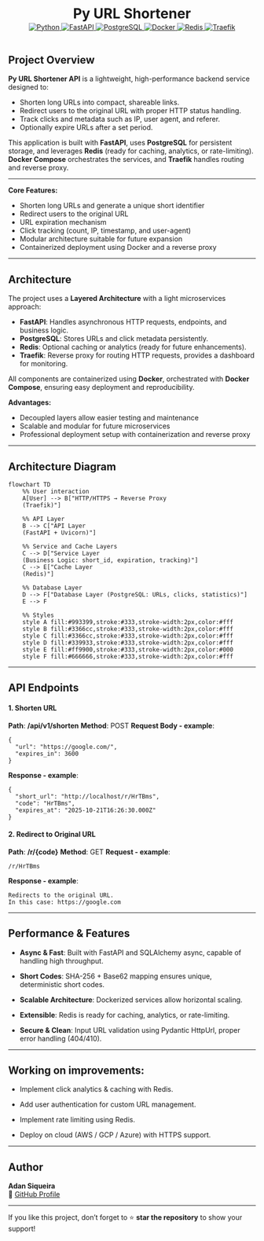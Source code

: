<div style="text-align: center;">
    <h1 style="margin-bottom: 0.05em;">Py URL Shortener</h1><a href="https://www.python.org/" target="_blank">
        <img src="https://img.shields.io/badge/Python-3.11-blue?logo=python&logoColor=white" alt="Python">
    </a>
    <a href="https://fastapi.tiangolo.com/" target="_blank">
        <img src="https://img.shields.io/badge/FastAPI-0.105-green?logo=fastapi&logoColor=white" alt="FastAPI">
    </a>
    <a href="https://www.postgresql.org/" target="_blank">
        <img src="https://img.shields.io/badge/PostgreSQL-16-blue?logo=postgresql&logoColor=white" alt="PostgreSQL">
    </a>
    <a href="https://www.docker.com/" target="_blank">
        <img src="https://img.shields.io/badge/Docker-24-blue?logo=docker&logoColor=white" alt="Docker">
    </a>
    <a href="https://redis.io/" target="_blank">
        <img src="https://img.shields.io/badge/Redis-7-orange?logo=redis&logoColor=white" alt="Redis">
    </a>
    <a href="https://traefik.io/" target="_blank">
        <img src="https://img.shields.io/badge/Traefik-v3.1-blue?logo=traefik&logoColor=white" alt="Traefik">
    </a>
</div>
<br>

## Project Overview

**Py URL Shortener API** is a lightweight, high-performance backend service designed to:

- Shorten long URLs into compact, shareable links.
- Redirect users to the original URL with proper HTTP status handling.
- Track clicks and metadata such as IP, user agent, and referer.
- Optionally expire URLs after a set period.

This application is built with **FastAPI**, uses **PostgreSQL** for persistent storage, and leverages **Redis** (ready for caching, analytics, or rate-limiting). **Docker Compose** orchestrates the services, and **Traefik** handles routing and reverse proxy.

---

**Core Features:**
- Shorten long URLs and generate a unique short identifier
- Redirect users to the original URL
- URL expiration mechanism
- Click tracking (count, IP, timestamp, and user-agent)
- Modular architecture suitable for future expansion
- Containerized deployment using Docker and a reverse proxy

---

## Architecture

The project uses a **Layered Architecture** with a light microservices approach:

- **FastAPI**: Handles asynchronous HTTP requests, endpoints, and business logic.
- **PostgreSQL**: Stores URLs and click metadata persistently.
- **Redis**: Optional caching or analytics (ready for future enhancements).
- **Traefik**: Reverse proxy for routing HTTP requests, provides a dashboard for monitoring.

All components are containerized using **Docker**, orchestrated with **Docker Compose**, ensuring easy deployment and reproducibility.


**Advantages:**
- Decoupled layers allow easier testing and maintenance
- Scalable and modular for future microservices
- Professional deployment setup with containerization and reverse proxy

---

## Architecture Diagram
```mermaid
flowchart TD
    %% User interaction
    A[User] --> B["HTTP/HTTPS → Reverse Proxy 
    (Traefik)"]
    
    %% API Layer
    B --> C["API Layer 
    (FastAPI + Uvicorn)"]
    
    %% Service and Cache Layers
    C --> D["Service Layer 
    (Business Logic: short_id, expiration, tracking)"]
    C --> E["Cache Layer 
    (Redis)"]
    
    %% Database Layer
    D --> F["Database Layer (PostgreSQL: URLs, clicks, statistics)"]
    E --> F
    
    %% Styles
    style A fill:#993399,stroke:#333,stroke-width:2px,color:#fff
    style B fill:#3366cc,stroke:#333,stroke-width:2px,color:#fff
    style C fill:#3366cc,stroke:#333,stroke-width:2px,color:#fff
    style D fill:#339933,stroke:#333,stroke-width:2px,color:#fff
    style E fill:#ff9900,stroke:#333,stroke-width:2px,color:#000
    style F fill:#666666,stroke:#333,stroke-width:2px,color:#fff

```
---

## API Endpoints
#### 1. Shorten URL

**Path**: **/api/v1/shorten**
**Method**: POST
**Request Body - example**:
```
{
  "url": "https://google.com/",
  "expires_in": 3600
}
```
**Response - example**:
```
{
  "short_url": "http://localhost/r/HrTBms",
  "code": "HrTBms",
  "expires_at": "2025-10-21T16:26:30.000Z"
}
```

#### 2. Redirect to Original URL

**Path**: **/r/{code}**
**Method**: GET
**Request - example**:
```
/r/HrTBms
```
**Response - example**:
```
Redirects to the original URL.
In this case: https://google.com
```
---

## Performance & Features

- **Async & Fast**: Built with FastAPI and SQLAlchemy async, capable of handling high throughput.

- **Short Codes**: SHA-256 + Base62 mapping ensures unique, deterministic short codes.

- **Scalable Architecture**: Dockerized services allow horizontal scaling.

- **Extensible**: Redis is ready for caching, analytics, or rate-limiting.

- **Secure & Clean**: Input URL validation using Pydantic HttpUrl, proper error handling (404/410).

---

##  Working on improvements:

- Implement click analytics & caching with Redis.

- Add user authentication for custom URL management.

- Implement rate limiting using Redis.

- Deploy on cloud (AWS / GCP / Azure) with HTTPS support.

---

##  Author

**Adan Siqueira**  
🔗 [GitHub Profile](https://github.com/AdanSiqueira)

---

If you like this project, don’t forget to ⭐ **star the repository** to show your support!